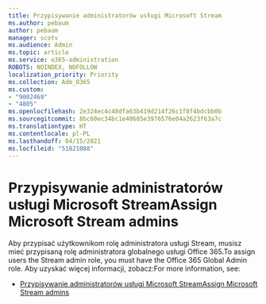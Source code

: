 ```yaml
---
title: Przypisywanie administratorów usługi Microsoft Stream
ms.author: pebaum
author: pebaum
manager: scotv
ms.audience: Admin
ms.topic: article
ms.service: o365-administration
ROBOTS: NOINDEX, NOFOLLOW
localization_priority: Priority
ms.collection: Adm_O365
ms.custom:
- "9002469"
- "4805"
ms.openlocfilehash: 2e324ec4c48dfa63b419d214f26c1f8f4bdcbb0b
ms.sourcegitcommit: 8bc60ec34bc1e40685e3976576e04a2623f63a7c
ms.translationtype: HT
ms.contentlocale: pl-PL
ms.lasthandoff: 04/15/2021
ms.locfileid: "51821088"
---
```

# <a name="assign-microsoft-stream-admins"></a><span data-ttu-id="9c3ab-102">Przypisywanie administratorów usługi Microsoft Stream</span><span class="sxs-lookup"><span data-stu-id="9c3ab-102">Assign Microsoft Stream admins</span></span>

<span data-ttu-id="9c3ab-103">Aby przypisać użytkownikom rolę administratora usługi Stream, musisz mieć przypisaną rolę administratora globalnego usługi Office 365.</span><span class="sxs-lookup"><span data-stu-id="9c3ab-103">To assign users the Stream admin role, you must have the Office 365 Global Admin role.</span></span> <span data-ttu-id="9c3ab-104">Aby uzyskać więcej informacji, zobacz:</span><span class="sxs-lookup"><span data-stu-id="9c3ab-104">For more information, see:</span></span>

- [<span data-ttu-id="9c3ab-105">Przypisywanie administratorów usługi Microsoft Stream</span><span class="sxs-lookup"><span data-stu-id="9c3ab-105">Assign Microsoft Stream admins</span></span>](https://docs.microsoft.com/stream/assign-administrator-user-role)
